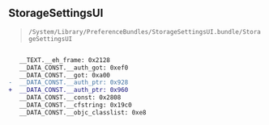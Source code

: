 ## StorageSettingsUI

> `/System/Library/PreferenceBundles/StorageSettingsUI.bundle/StorageSettingsUI`

```diff

   __TEXT.__eh_frame: 0x2128
   __DATA_CONST.__auth_got: 0xef0
   __DATA_CONST.__got: 0xa00
-  __DATA_CONST.__auth_ptr: 0x928
+  __DATA_CONST.__auth_ptr: 0x960
   __DATA_CONST.__const: 0x2808
   __DATA_CONST.__cfstring: 0x19c0
   __DATA_CONST.__objc_classlist: 0xe8

```
